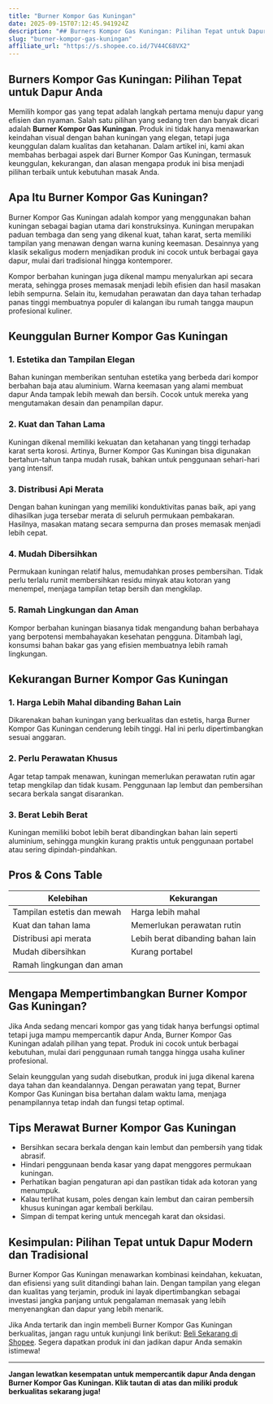 ```yaml
---
title: "Burner Kompor Gas Kuningan"
date: 2025-09-15T07:12:45.941924Z
description: "## Burners Kompor Gas Kuningan: Pilihan Tepat untuk Dapur Anda..."
slug: "burner-kompor-gas-kuningan"
affiliate_url: "https://s.shopee.co.id/7V44C68VX2"
---
```

## Burners Kompor Gas Kuningan: Pilihan Tepat untuk Dapur Anda

Memilih kompor gas yang tepat adalah langkah pertama menuju dapur yang efisien dan nyaman. Salah satu pilihan yang sedang tren dan banyak dicari adalah **Burner Kompor Gas Kuningan**. Produk ini tidak hanya menawarkan keindahan visual dengan bahan kuningan yang elegan, tetapi juga keunggulan dalam kualitas dan ketahanan. Dalam artikel ini, kami akan membahas berbagai aspek dari Burner Kompor Gas Kuningan, termasuk keunggulan, kekurangan, dan alasan mengapa produk ini bisa menjadi pilihan terbaik untuk kebutuhan masak Anda.

## Apa Itu Burner Kompor Gas Kuningan?

Burner Kompor Gas Kuningan adalah kompor yang menggunakan bahan kuningan sebagai bagian utama dari konstruksinya. Kuningan merupakan paduan tembaga dan seng yang dikenal kuat, tahan karat, serta memiliki tampilan yang menawan dengan warna kuning keemasan. Desainnya yang klasik sekaligus modern menjadikan produk ini cocok untuk berbagai gaya dapur, mulai dari tradisional hingga kontemporer.

Kompor berbahan kuningan juga dikenal mampu menyalurkan api secara merata, sehingga proses memasak menjadi lebih efisien dan hasil masakan lebih sempurna. Selain itu, kemudahan perawatan dan daya tahan terhadap panas tinggi membuatnya populer di kalangan ibu rumah tangga maupun profesional kuliner.

## Keunggulan Burner Kompor Gas Kuningan

### 1. Estetika dan Tampilan Elegan

Bahan kuningan memberikan sentuhan estetika yang berbeda dari kompor berbahan baja atau aluminium. Warna keemasan yang alami membuat dapur Anda tampak lebih mewah dan bersih. Cocok untuk mereka yang mengutamakan desain dan penampilan dapur.

### 2. Kuat dan Tahan Lama

Kuningan dikenal memiliki kekuatan dan ketahanan yang tinggi terhadap karat serta korosi. Artinya, Burner Kompor Gas Kuningan bisa digunakan bertahun-tahun tanpa mudah rusak, bahkan untuk penggunaan sehari-hari yang intensif.

### 3. Distribusi Api Merata

Dengan bahan kuningan yang memiliki konduktivitas panas baik, api yang dihasilkan juga tersebar merata di seluruh permukaan pembakaran. Hasilnya, masakan matang secara sempurna dan proses memasak menjadi lebih cepat.

### 4. Mudah Dibersihkan

Permukaan kuningan relatif halus, memudahkan proses pembersihan. Tidak perlu terlalu rumit membersihkan residu minyak atau kotoran yang menempel, menjaga tampilan tetap bersih dan mengkilap.

### 5. Ramah Lingkungan dan Aman

Kompor berbahan kuningan biasanya tidak mengandung bahan berbahaya yang berpotensi membahayakan kesehatan pengguna. Ditambah lagi, konsumsi bahan bakar gas yang efisien membuatnya lebih ramah lingkungan.

## Kekurangan Burner Kompor Gas Kuningan

### 1. Harga Lebih Mahal dibanding Bahan Lain

Dikarenakan bahan kuningan yang berkualitas dan estetis, harga Burner Kompor Gas Kuningan cenderung lebih tinggi. Hal ini perlu dipertimbangkan sesuai anggaran.

### 2. Perlu Perawatan Khusus

Agar tetap tampak menawan, kuningan memerlukan perawatan rutin agar tetap mengkilap dan tidak kusam. Penggunaan lap lembut dan pembersihan secara berkala sangat disarankan.

### 3. Berat Lebih Berat

Kuningan memiliki bobot lebih berat dibandingkan bahan lain seperti aluminium, sehingga mungkin kurang praktis untuk penggunaan portabel atau sering dipindah-pindahkan.

## Pros & Cons Table

| Kelebihan                         | Kekurangan                            |
|----------------------------------|-------------------------------------|
| Tampilan estetis dan mewah      | Harga lebih mahal                  |
| Kuat dan tahan lama             | Memerlukan perawatan rutin        |
| Distribusi api merata           | Lebih berat dibanding bahan lain |
| Mudah dibersihkan              | Kurang portabel                   |
| Ramah lingkungan dan aman       |                                    |

## Mengapa Mempertimbangkan Burner Kompor Gas Kuningan?

Jika Anda sedang mencari kompor gas yang tidak hanya berfungsi optimal tetapi juga mampu mempercantik dapur Anda, Burner Kompor Gas Kuningan adalah pilihan yang tepat. Produk ini cocok untuk berbagai kebutuhan, mulai dari penggunaan rumah tangga hingga usaha kuliner profesional.

Selain keunggulan yang sudah disebutkan, produk ini juga dikenal karena daya tahan dan keandalannya. Dengan perawatan yang tepat, Burner Kompor Gas Kuningan bisa bertahan dalam waktu lama, menjaga penampilannya tetap indah dan fungsi tetap optimal.

## Tips Merawat Burner Kompor Gas Kuningan

- Bersihkan secara berkala dengan kain lembut dan pembersih yang tidak abrasif.
- Hindari penggunaan benda kasar yang dapat menggores permukaan kuningan.
- Perhatikan bagian pengaturan api dan pastikan tidak ada kotoran yang menumpuk.
- Kalau terlihat kusam, poles dengan kain lembut dan cairan pembersih khusus kuningan agar kembali berkilau.
- Simpan di tempat kering untuk mencegah karat dan oksidasi.

## Kesimpulan: Pilihan Tepat untuk Dapur Modern dan Tradisional

Burner Kompor Gas Kuningan menawarkan kombinasi keindahan, kekuatan, dan efisiensi yang sulit ditandingi bahan lain. Dengan tampilan yang elegan dan kualitas yang terjamin, produk ini layak dipertimbangkan sebagai investasi jangka panjang untuk pengalaman memasak yang lebih menyenangkan dan dapur yang lebih menarik.

Jika Anda tertarik dan ingin membeli Burner Kompor Gas Kuningan berkualitas, jangan ragu untuk kunjungi link berikut: [Beli Sekarang di Shopee](https://s.shopee.co.id/7V44C68VX2). Segera dapatkan produk ini dan jadikan dapur Anda semakin istimewa!

---

**Jangan lewatkan kesempatan untuk mempercantik dapur Anda dengan Burner Kompor Gas Kuningan. Klik tautan di atas dan miliki produk berkualitas sekarang juga!**